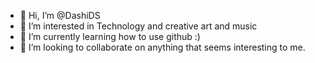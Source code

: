 - 👋 Hi, I’m @DashiDS
- 👀 I’m interested in Technology and creative art and music
- 🌱 I’m currently learning how to use github :)
- 💞️ I’m looking to collaborate on anything that seems interesting to me.

<!---
DashiDS/DashiDS is a ✨ special ✨ repository because its `README.md` (this file) appears on your GitHub profile.
You can click the Preview link to take a look at your changes.
--->
